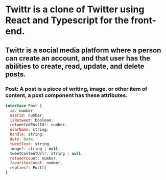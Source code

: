 # Twittr is a clone of Twitter using React and Typescript for the front-end.

## Twittr is a social media platform where a person can create an account, and that user has the abilities to create, read, update, and delete posts.

### Post: A post is a piece of writing, image, or other item of content, a post component has these attributes.

``` javascript
interface Post {
  id: number;
  userId: number;
  isRetweet: boolean;
  retweetedPostId?: number;
  userName: string;
  handle: string;
  date: Date,
  tweetText: string,
  image?: string | null,
  tweetContentUrl?: string | null,
  retweetCount: number,
  favoritesCount: number,
  replies?: Post[]
}
```
